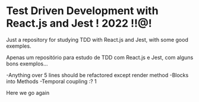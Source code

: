 # Test Driven Development with React.js and Jest ! 2022 !!@!

Just a repository for studying TDD with React.js and Jest, with some good exemples.

Apenas um repositório para estudo de TDD com React.js e Jest, com alguns bons exemplos...

-Anything over 5 lines should be refactored except render method
-Blocks into  Methods
-Temporal coupling :?
1

Here we go again